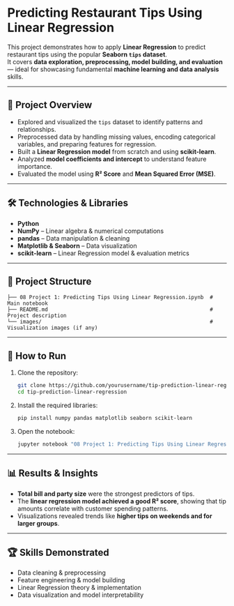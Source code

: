 # Predicting Restaurant Tips Using Linear Regression

This project demonstrates how to apply **Linear Regression** to predict restaurant tips using the popular **Seaborn `tips` dataset**.  
It covers **data exploration, preprocessing, model building, and evaluation** — ideal for showcasing fundamental **machine learning and data analysis** skills.

---

## 📌 Project Overview
- Explored and visualized the `tips` dataset to identify patterns and relationships.
- Preprocessed data by handling missing values, encoding categorical variables, and preparing features for regression.
- Built a **Linear Regression model** from scratch and using **scikit-learn**.
- Analyzed **model coefficients and intercept** to understand feature importance.
- Evaluated the model using **R² Score** and **Mean Squared Error (MSE)**.

---

## 🛠️ Technologies & Libraries
- **Python**
- **NumPy** – Linear algebra & numerical computations
- **pandas** – Data manipulation & cleaning
- **Matplotlib & Seaborn** – Data visualization
- **scikit-learn** – Linear Regression model & evaluation metrics

---

## 📂 Project Structure
```
├── 08 Project 1: Predicting Tips Using Linear Regression.ipynb  # Main notebook
├── README.md                                                    # Project description
└── images/                                                      # Visualization images (if any)
```

---

## 🚀 How to Run
1. Clone the repository:
   ```bash
   git clone https://github.com/yourusername/tip-prediction-linear-regression.git
   cd tip-prediction-linear-regression
   ```
2. Install the required libraries:
   ```bash
   pip install numpy pandas matplotlib seaborn scikit-learn
   ```
3. Open the notebook:
   ```bash
   jupyter notebook "08 Project 1: Predicting Tips Using Linear Regression.ipynb"
   ```

---

## 📊 Results & Insights
- **Total bill and party size** were the strongest predictors of tips.
- The **linear regression model achieved a good R² score**, showing that tip amounts correlate with customer spending patterns.
- Visualizations revealed trends like **higher tips on weekends and for larger groups**.

---

## 🏆 Skills Demonstrated
- Data cleaning & preprocessing  
- Feature engineering & model building  
- Linear Regression theory & implementation  
- Data visualization and model interpretability  
